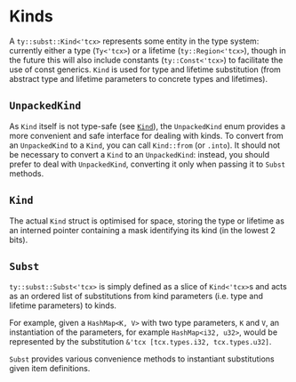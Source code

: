 # Kinds
A `ty::subst::Kind<'tcx>` represents some entity in the type system: currently
either a type (`Ty<'tcx>`) or a lifetime (`ty::Region<'tcx>`), though in the
future this will also include constants (`ty::Const<'tcx>`) to facilitate the
use of const generics. `Kind` is used for type and lifetime substitution (from
abstract type and lifetime parameters to concrete types and lifetimes).

## `UnpackedKind`
As `Kind` itself is not type-safe (see [`Kind`](#kind)), the `UnpackedKind` enum
provides a more convenient and safe interface for dealing with kinds. To
convert from an `UnpackedKind` to a `Kind`, you can call `Kind::from` (or
`.into`). It should not be necessary to convert a `Kind` to an `UnpackedKind`:
instead, you should prefer to deal with `UnpackedKind`, converting it only when
passing it to `Subst` methods.

## `Kind`
The actual `Kind` struct is optimised for space, storing the type or lifetime
as an interned pointer containing a mask identifying its kind (in the lowest
2 bits).

## `Subst`
`ty::subst::Subst<'tcx>` is simply defined as a slice of `Kind<'tcx>`s
and acts as an ordered list of substitutions from kind parameters (i.e.
type and lifetime parameters) to kinds.

For example, given a `HashMap<K, V>` with two type parameters, `K` and `V`, an
instantiation of the parameters, for example `HashMap<i32, u32>`, would be
represented by the substitution `&'tcx [tcx.types.i32, tcx.types.u32]`.

`Subst` provides various convenience methods to instantiant substitutions
given item definitions.
